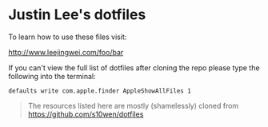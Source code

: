 # Justin Lee's dotfiles 

To learn how to use these files visit:

http://www.leejingwei.com/foo/bar

If you can't view the full list of dotfiles after cloning the repo please type the following into the terminal: 

```
defaults write com.apple.finder AppleShowAllFiles 1
```

> The resources listed here are mostly (shamelessly) cloned from https://github.com/s10wen/dotfiles
